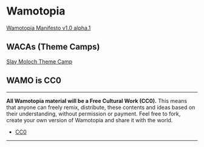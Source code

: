 # Wamotopia 

[Wamotopia Manifesto v1.0 alpha.1](wamotopia_v1.0.md)

## WACAs (Theme Camps)

[Slay Moloch Theme Camp](slay_moloch_camp_v0.8.md)

## WAMO is CC0

---

**All Wamotopia material will be a Free Cultural Work (CC0).** This means that anyone can freely remix, distribute, these contents and ideas based on their understanding, without permission or payment. Feel free to fork, create your own version of Wamotopia and share it with the world.

* [CC0](https://creativecommons.org/public-domain/cc0/)

---

